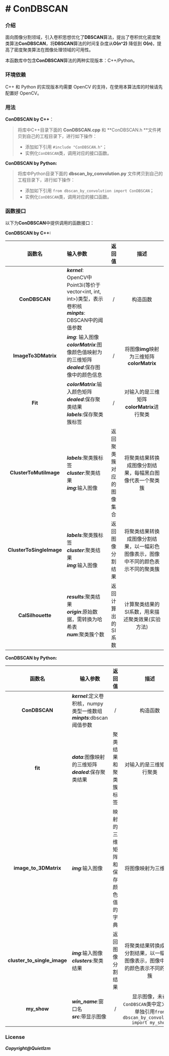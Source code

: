 # # ConDBSCAN

### 介绍

面向图像分割领域，引入卷积思想优化了**DBSCAN**算法，提出了卷积优化密度聚类算法**ConDBSCAN**，将**DBSCAN**算法的时间复杂度从**O(*n*^2)** 降低到 **O(*n*)**，提高了密度聚类算法在图像处理领域的可用性。

本函数库中包含**ConDBSCAN**算法的两种实现版本：C++/Python。

### 环境依赖

C++ 和 Python 的实现版本均需要 OpenCV 的支持，在使用本算法库的时候请先配置好 OpenCV。



### 用法

**ConDBSCAN by C++**：

> 将库中C++目录下面的 **ConDBSCAN.cpp** 和 **ConDBSCAN.h **文件拷贝到自己的工程目录下，进行如下操作：
>
> - 添加如下引用 `#include "ConDBSCAN.h"`；
> - 实例化`ConDBSCAN`类，调用对应的接口函数。

**ConDBSCAN by Python:**

> 将库中Python目录下面的  **dbscan_by_convolution.py** 文件拷贝到自己的工程目录下，进行如下操作：
>
> - 添加如下引用 `from dbscan_by_convolution import ConDBSCAN`；
> - 实例化`ConDBSCAN`类，调用对应的接口函数。

### 函数接口

以下为**ConDBSCAN**中提供调用的函数接口：

**ConDBSCAN by C++:**

|          函数名          | 输入参数                                                     |          返回值          |                             描述                             |
| :----------------------: | :----------------------------------------------------------- | :----------------------: | :----------------------------------------------------------: |
|      **ConDBSCAN**       | ***kernel***: OpenCV中 Point3i(等价于vector<int, int, int>)类型，表示卷积核<br>***minpts***:  DBSCAN中的阈值参数 |            /             |                           构造函数                           |
|   **ImageTo3DMatrix**    | ***img***: 输入图像<br>***colorMatrix***:图像颜色值映射为的三维矩阵<br>***dealed***:保存图像中的颜色信息 |            /             |          将图像**img**映射为三维矩阵**colorMatrix**          |
|         **Fit**          | ***colorMatrix***:输入颜色矩阵<br>***dealed***:保存聚类结果<br>***labels***:保存聚类簇标签 |            /             |          对输入的是三维矩阵**colorMatrix**进行聚类           |
|  **ClusterToMutiImage**  | ***labels***:聚类簇标签<br/>***cluster***:聚类结果<br/>***img***:输入图像 | 返回聚类簇对应的图像集合 |   将聚类结果转换成图像分割结果，每幅黑白图像代表一个聚类簇   |
| **ClusterToSingleImage** | ***labels***:聚类簇标签<br/>***cluster***:聚类结果<br/>***img***:输入图像 |     返回图像分割结果     | 将聚类结果转换成图像分割结果，以一幅彩色图像表示，图像中不同的颜色表示不同的聚类簇 |
|    **CalSilhouette**     | ***results***:聚类结果<br/>***origin***:原始数据，需转换为哈希表<br/>***num***:聚类簇个数 |    返回计算出的SI系数    |       计算聚类结果的SI系数，用来描述聚类效果(实验方法)       |

**ConDBSCAN by Python:**

|           函数名            | 输入参数                                                     |              返回值              |                             描述                             |
| :-------------------------: | ------------------------------------------------------------ | :------------------------------: | :----------------------------------------------------------: |
|        **ConDBSCAN**        | ***kernel***:定义卷积核，numpy类型一维数组<br>***minpts***:dbscan 阈值参数 |                /                 |                           构造函数                           |
|           **fit**           | ***data***:图像映射的三维矩阵<br>***dealed***:保存聚类结果   |       聚类结果和聚类簇标签       |                  对输入的是三维矩阵进行聚类                  |
|    **image_to_3DMatrix**    | ***img***:输入图像                                           | 映射的三维矩阵和保存颜色值的字典 |                     将图像映射为三维矩阵                     |
| **cluster_to_single_image** | ***img***:输入图像<br>***clusters***:聚类结果                |         返回图像分割结果         | 将聚类结果转换成图像分割结果，以一幅彩色图像表示，图像中不同的颜色表示不同的聚类簇 |
|         **my_show**         | ***win_name***:窗口名<br/>***src***:带显示图像               |                /                 | 显示图像，未在`ConDBSCAN`类中定义，需单独引用`from dbscan_by_convolution import my_show` |

### License

***Copyright@QuietIzm***
